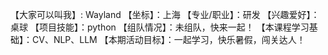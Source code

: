 【大家可以叫我】: Wayland 【坐标】：上海 【专业/职业】：研发 【兴趣爱好】： 桌球 【项目技能】：python 【组队情况】：未组队，快来一起！ 【本课程学习基础】：CV、NLP、LLM 【本期活动目标】：一起学习，快乐暑假，闯关达人！